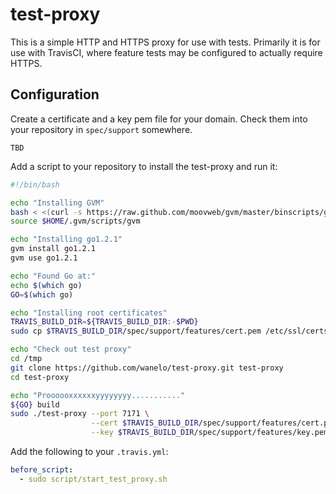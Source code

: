 test-proxy
==========

This is a simple HTTP and HTTPS proxy for use with tests. Primarily
it is for use with TravisCI, where feature tests may be configured to
actually require HTTPS.

## Configuration

Create a certificate and a key pem file for your domain. Check them into
your repository in `spec/support` somewhere.

```
TBD
```

Add a script to your repository to install the test-proxy and run it:

```bash
#!/bin/bash

echo "Installing GVM"
bash < <(curl -s https://raw.github.com/moovweb/gvm/master/binscripts/gvm-installer)
source $HOME/.gvm/scripts/gvm

echo "Installing go1.2.1"
gvm install go1.2.1
gvm use go1.2.1

echo "Found Go at:"
echo $(which go)
GO=$(which go)

echo "Installing root certificates"
TRAVIS_BUILD_DIR=${TRAVIS_BUILD_DIR:-$PWD}
sudo cp $TRAVIS_BUILD_DIR/spec/support/features/cert.pem /etc/ssl/certs && sudo update-ca-certificates

echo "Check out test proxy"
cd /tmp
git clone https://github.com/wanelo/test-proxy.git test-proxy
cd test-proxy

echo "Proooooxxxxxxyyyyyyyy..........."
${GO} build
sudo ./test-proxy --port 7171 \
                  --cert $TRAVIS_BUILD_DIR/spec/support/features/cert.pem \
                  --key $TRAVIS_BUILD_DIR/spec/support/features/key.pem &

```

Add the following to your `.travis.yml`:

```yaml
before_script:
  - sudo script/start_test_proxy.sh
```

